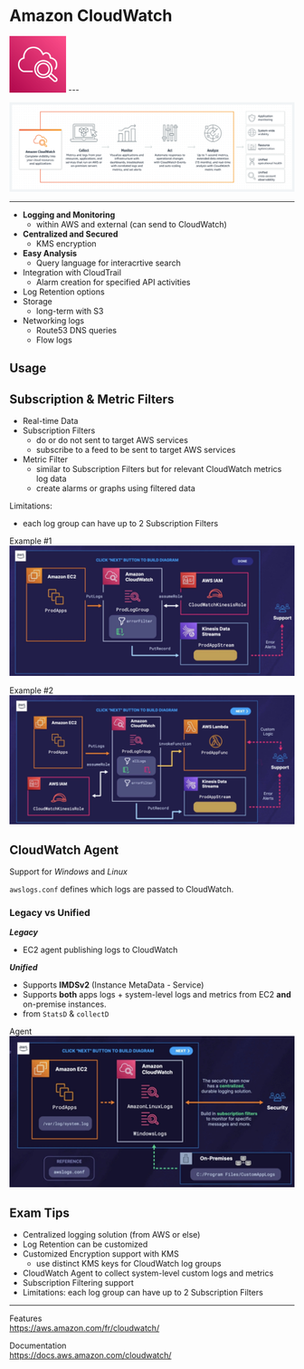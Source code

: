 # Amazon CloudWatch
<img src="../../images/CloudWatch.png" alt="CloudWatch" style="height: 100px; width:100px;"/>  
---  

![CloudWatch Diagram](../../images/CloudWatchDiagram.png)

---  
- **Logging and Monitoring**
  - within AWS and external (can send to CloudWatch)
- **Centralized and Secured**
  - KMS encryption
- **Easy Analysis**
  - Query language for interacrtive search
- Integration with CloudTrail
  - Alarm creation for specified API activities
- Log Retention options
- Storage
  - long-term with S3 
- Networking logs
  - Route53 DNS queries
  - Flow logs

## Usage

## Subscription & Metric Filters

- Real-time Data
- Subscription Filters
  - do or do not sent to target AWS services
  - subscribe to a feed to be sent to target AWS services
- Metric Filter 
  - similar to Subscription Filters but for relevant CloudWatch metrics log data 
  - create alarms or graphs using filtered data

Limitations:
- each log group can have up to 2 Subscription Filters

   
Example #1  
![Example1](img/example1.jpg)

Example #2  
![Example2](img/example2.jpg)

## CloudWatch Agent   

Support for *Windows* and *Linux*

`awslogs.conf` defines which logs are passed to CloudWatch. 

### Legacy vs Unified

***Legacy***  
- EC2 agent publishing logs to CloudWatch

***Unified***  
- Supports **IMDSv2** (Instance MetaData - Service)
- Supports **both** apps logs + system-level logs and metrics from EC2 **and** on-premise instances.  
- from `StatsD` & `collectD`


Agent    
![Agent](img/agent.jpg)


## Exam Tips

- Centralized logging solution (from AWS or else)
- Log Retention can be customized
- Customized Encryption support with KMS
  - use distinct KMS keys for CloudWatch log groups
- CloudWatch Agent to collect system-level custom logs and metrics
- Subscription Filtering support
- Limitations: each log group can have up to 2 Subscription Filters
  
---  

Features  
https://aws.amazon.com/fr/cloudwatch/

Documentation  
https://docs.aws.amazon.com/cloudwatch/
